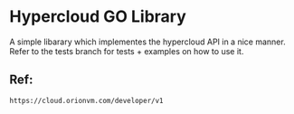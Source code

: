 # Hypercloud GO Library

A simple libarary which implementes the hypercloud API in a nice manner. Refer to the tests branch for tests + examples on how to use it.

## Ref: 
    https://cloud.orionvm.com/developer/v1
